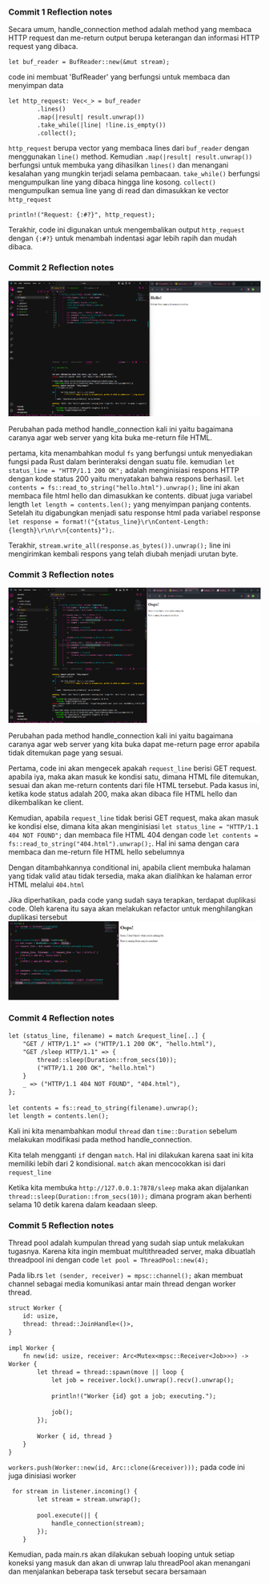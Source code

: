 ### Commit 1 Reflection notes

Secara umum, handle_connection method adalah method yang membaca HTTP request dan me-return output berupa keterangan dan informasi HTTP request yang dibaca.
```
let buf_reader = BufReader::new(&mut stream);
```
code ini membuat 'BufReader' yang berfungsi untuk membaca dan menyimpan data
```
let http_request: Vec<_> = buf_reader
        .lines()
        .map(|result| result.unwrap())
        .take_while(|line| !line.is_empty())
        .collect();
```
`http_request` berupa vector yang membaca lines dari `buf_reader` dengan menggunakan `line()` method. Kemudian `.map(|result| result.unwrap())` berfungsi untuk membuka yang dihasilkan `lines()` dan menangani kesalahan yang mungkin terjadi selama pembacaan.
`take_while()` berfungsi mengumpulkan line yang dibaca hingga line kosong. `collect()` mengumpulkan semua line yang di read dan dimasukkan ke vector `http_request`
```
println!("Request: {:#?}", http_request);
```
Terakhir, code ini digunakan untuk mengembalikan output `http_request` dengan `{:#?}` untuk menambah indentasi agar lebih rapih dan mudah dibaca.


### Commit 2 Reflection notes
![Commit 2 screen capture](/assets/images/hello_rust.png)

Perubahan pada method handle_connection kali ini yaitu bagaimana caranya agar web server yang kita buka me-return file HTML.

pertama, kita menambahkan modul `fs` yang berfungsi untuk menyediakan fungsi pada Rust dalam berinteraksi dengan suatu file.
kemudian `let status_line = "HTTP/1.1 200 OK";` adalah menginisiasi respons HTTP dengan kode status 200 yaitu menyatakan bahwa respons berhasil.
`let contents = fs::read_to_string("hello.html").unwrap();` line ini akan membaca file html hello dan dimasukkan ke contents. dibuat juga variabel length `let length = contents.len();` yang menyimpan panjang contents. Setelah itu digabungkan menjadi satu response html pada variabel response `let response = format!("{status_line}\r\nContent-Length:{length}\r\n\r\n{contents}");`.

Terakhir, `stream.write_all(response.as_bytes()).unwrap();` line ini mengirimkan kembali respons yang telah diubah menjadi urutan byte.

### Commit 3 Reflection notes
![Commit 3 screen capture](/assets/images/bad_rust.png)

Perubahan pada method handle_connection kali ini yaitu bagaimana caranya agar web server yang kita buka dapat me-return page error apabila tidak ditemukan page yang sesuai.

Pertama, code ini akan mengecek apakah `request_line` berisi GET request. apabila iya, maka akan masuk ke kondisi satu, dimana HTML file ditemukan, sesuai dan akan me-return contents dari file HTML tersebut. 
Pada kasus ini, ketika kode status adalah 200, maka akan dibaca file HTML hello dan dikembalikan ke client.

Kemudian, apabila `request_line` tidak berisi GET request, maka akan masuk ke kondisi else, dimana kita akan menginisiasi `let status_line = "HTTP/1.1 404 NOT FOUND";` dan membaca file HTML 404 dengan code `let contents = fs::read_to_string("404.html").unwrap();`. Hal ini sama dengan cara membaca dan me-return file HTML hello sebelumnya

Dengan ditambahkannya conditional ini, apabila client membuka halaman yang tidak valid atau tidak tersedia, maka akan dialihkan ke halaman error HTML melalui `404.html`

Jika diperhatikan, pada code yang sudah saya terapkan, terdapat duplikasi code. Oleh karena itu saya akan melakukan refactor untuk menghilangkan duplikasi tersebut
![Refactor Commit 3 screen capture](/assets/images/refactor_commit3.png)

### Commit 4 Reflection notes

```
let (status_line, filename) = match &request_line[..] {
    "GET / HTTP/1.1" => ("HTTP/1.1 200 OK", "hello.html"),
    "GET /sleep HTTP/1.1" => {
        thread::sleep(Duration::from_secs(10));
        ("HTTP/1.1 200 OK", "hello.html")
    }
    _ => ("HTTP/1.1 404 NOT FOUND", "404.html"),
};

let contents = fs::read_to_string(filename).unwrap();
let length = contents.len();
```

Kali ini kita menambahkan modul `thread` dan `time::Duration` sebelum melakukan modifikasi pada method handle_connection.

Kita telah mengganti `if` dengan `match`. Hal ini dilakukan karena saat ini kita memiliki lebih dari 2 kondisional. `match` akan mencocokkan isi dari `request_line`

Ketika kita membuka `http://127.0.0.1:7878/sleep` maka akan dijalankan `thread::sleep(Duration::from_secs(10));` dimana program akan berhenti selama 10 detik karena dalam keadaan sleep.

### Commit 5 Reflection notes

Thread pool adalah kumpulan thread yang sudah siap untuk melakukan tugasnya. Karena kita ingin membuat multithreaded server, maka dibuatlah threadpool ini dengan code `let pool = ThreadPool::new(4);` 

Pada lib.rs `let (sender, receiver) = mpsc::channel();` akan membuat channel sebagai media komunikasi antar main thread dengan worker thread.

```
struct Worker {
    id: usize,
    thread: thread::JoinHandle<()>,
}

impl Worker {
    fn new(id: usize, receiver: Arc<Mutex<mpsc::Receiver<Job>>>) -> Worker {
        let thread = thread::spawn(move || loop {
            let job = receiver.lock().unwrap().recv().unwrap();

            println!("Worker {id} got a job; executing.");

            job();
        });

        Worker { id, thread }
    }
}
```
`workers.push(Worker::new(id, Arc::clone(&receiver)));` pada code ini juga dinisiasi worker 

```
 for stream in listener.incoming() {
        let stream = stream.unwrap();

        pool.execute(|| {
            handle_connection(stream);
        });
    }
```

Kemudian, pada main.rs akan dilakukan sebuah looping untuk setiap koneksi yang masuk dan akan di unwrap lalu threadPool akan menangani dan menjalankan beberapa task tersebut secara bersamaan